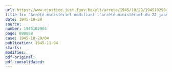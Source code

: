 ```yaml
---
url: https://www.ejustice.just.fgov.be/eli/arrete/1945/10/29/1945102904/justel
title-fr: "Arrêté ministériel modifiant l'arrêté ministériel du 22 janvier 1945 réglementant les prix des confitures"
date: 1945-10-29
source:
number: 1945102904
page: 888888
case: 1945-10-29/04
publication: 1945-11-04
starts:
modifies:
pdf-original:
pdf-consolidated:
---
```


